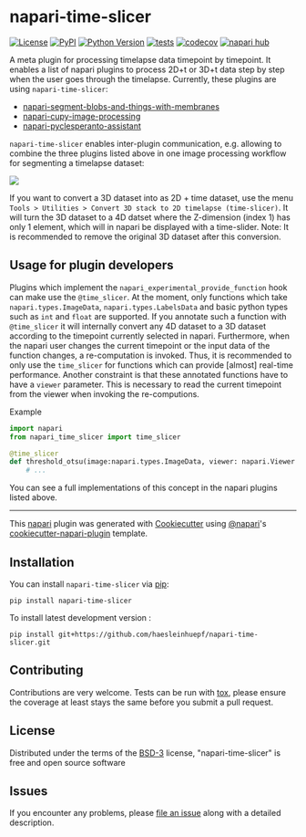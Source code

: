 # napari-time-slicer

[![License](https://img.shields.io/pypi/l/napari-time-slicer.svg?color=green)](https://github.com/haesleinhuepf/napari-time-slicer/raw/main/LICENSE)
[![PyPI](https://img.shields.io/pypi/v/napari-time-slicer.svg?color=green)](https://pypi.org/project/napari-time-slicer)
[![Python Version](https://img.shields.io/pypi/pyversions/napari-time-slicer.svg?color=green)](https://python.org)
[![tests](https://github.com/haesleinhuepf/napari-time-slicer/workflows/tests/badge.svg)](https://github.com/haesleinhuepf/napari-time-slicer/actions)
[![codecov](https://codecov.io/gh/haesleinhuepf/napari-time-slicer/branch/main/graph/badge.svg)](https://codecov.io/gh/haesleinhuepf/napari-time-slicer)
[![napari hub](https://img.shields.io/endpoint?url=https://api.napari-hub.org/shields/napari-time-slicer)](https://napari-hub.org/plugins/napari-time-slicer)

A meta plugin for processing timelapse data timepoint by timepoint. It 
enables a list of napari plugins to process 2D+t or 3D+t data step by step when the user goes 
through the timelapse. Currently, these plugins are using `napari-time-slicer`:
* [napari-segment-blobs-and-things-with-membranes](https://www.napari-hub.org/plugins/napari-segment-blobs-and-things-with-membranes)
* [napari-cupy-image-processing](https://www.napari-hub.org/plugins/napari-cupy-image-processing)
* [napari-pyclesperanto-assistant](https://www.napari-hub.org/plugins/napari-pyclesperanto-assistant)

`napari-time-slicer` enables inter-plugin communication, e.g. allowing to combine the three plugins listed above in 
one image processing workflow for segmenting a timelapse dataset:

![](https://github.com/haesleinhuepf/napari-time-slicer/raw/main/images/screencast.gif)

If you want to convert a 3D dataset into as 2D + time dataset, use the 
menu `Tools > Utilities > Convert 3D stack to 2D timelapse (time-slicer)`. It will turn the 3D dataset to a 4D datset
where the Z-dimension (index 1) has only 1 element, which will in napari be displayed with a time-slider. Note: It is 
recommended to remove the original 3D dataset after this conversion.

## Usage for plugin developers

Plugins which implement the `napari_experimental_provide_function` hook can make use the `@time_slicer`. At the moment,
only functions which take `napari.types.ImageData`, `napari.types.LabelsData` and basic python types such as `int` 
and `float` are supported. If you annotate such a function with `@time_slicer` it will internally convert any 4D dataset
to a 3D dataset according to the timepoint currently selected in napari. Furthermore, when the napari user changes the
current timepoint or the input data of the function changes, a re-computation is invoked. Thus, it is recommended to 
only use the `time_slicer` for functions which can provide [almost] real-time performance. Another constraint is that 
these annotated functions have to have a `viewer` parameter. This is necessary to read the current timepoint from the 
viewer when invoking the re-computions.

Example
```python
import napari
from napari_time_slicer import time_slicer

@time_slicer
def threshold_otsu(image:napari.types.ImageData, viewer: napari.Viewer = None) -> napari.types.LabelsData:
    # ...
```

You can see a full implementations of this concept in the napari plugins listed above.

----------------------------------

This [napari] plugin was generated with [Cookiecutter] using [@napari]'s [cookiecutter-napari-plugin] template.

## Installation

You can install `napari-time-slicer` via [pip]:

    pip install napari-time-slicer



To install latest development version :

    pip install git+https://github.com/haesleinhuepf/napari-time-slicer.git


## Contributing

Contributions are very welcome. Tests can be run with [tox], please ensure
the coverage at least stays the same before you submit a pull request.

## License

Distributed under the terms of the [BSD-3] license,
"napari-time-slicer" is free and open source software

## Issues

If you encounter any problems, please [file an issue] along with a detailed description.

[napari]: https://github.com/napari/napari
[Cookiecutter]: https://github.com/audreyr/cookiecutter
[@napari]: https://github.com/napari
[MIT]: http://opensource.org/licenses/MIT
[BSD-3]: http://opensource.org/licenses/BSD-3-Clause
[GNU GPL v3.0]: http://www.gnu.org/licenses/gpl-3.0.txt
[GNU LGPL v3.0]: http://www.gnu.org/licenses/lgpl-3.0.txt
[Apache Software License 2.0]: http://www.apache.org/licenses/LICENSE-2.0
[Mozilla Public License 2.0]: https://www.mozilla.org/media/MPL/2.0/index.txt
[cookiecutter-napari-plugin]: https://github.com/napari/cookiecutter-napari-plugin

[file an issue]: https://github.com/haesleinhuepf/napari-time-slicer/issues

[napari]: https://github.com/napari/napari
[tox]: https://tox.readthedocs.io/en/latest/
[pip]: https://pypi.org/project/pip/
[PyPI]: https://pypi.org/
